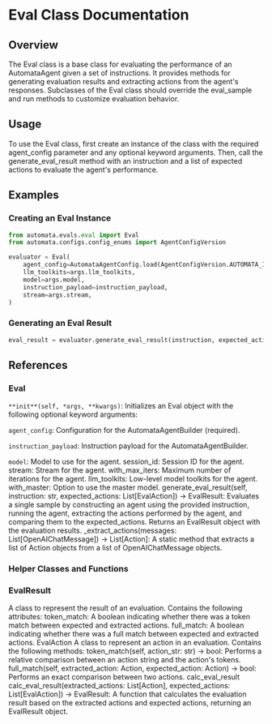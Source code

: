 # Eval Class Documentation

## Overview

The Eval class is a base class for evaluating the performance of an AutomataAgent given a set of instructions. It provides methods for generating evaluation results and extracting actions from the agent's responses. Subclasses of the Eval class should override the eval_sample and run methods to customize evaluation behavior.

## Usage

To use the Eval class, first create an instance of the class with the required agent_config parameter and any optional keyword arguments. Then, call the generate_eval_result method with an instruction and a list of expected actions to evaluate the agent's performance.

## Examples

### Creating an Eval Instance

```python
from automata.evals.eval import Eval
from automata.configs.config_enums import AgentConfigVersion

evaluator = Eval(
    agent_config=AutomataAgentConfig.load(AgentConfigVersion.AUTOMATA_INDEXER_DEV),
    llm_toolkits=args.llm_toolkits,
    model=args.model,
    instruction_payload=instruction_payload,
    stream=args.stream,
)
```

### Generating an Eval Result

```python
eval_result = evaluator.generate_eval_result(instruction, expected_actions)
```

## References

### Eval

`**init**(self, *args, **kwargs)`: Initializes an Eval object with the following optional keyword arguments:

`agent_config`: Configuration for the AutomataAgentBuilder (required).

`instruction_payload`: Instruction payload for the AutomataAgentBuilder.

`model`: Model to use for the agent.
session_id: Session ID for the agent.
stream: Stream for the agent.
with_max_iters: Maximum number of iterations for the agent.
llm_toolkits: Low-level model toolkits for the agent.
with_master: Option to use the master model.
generate_eval_result(self, instruction: str, expected_actions: List[EvalAction]) -> EvalResult: Evaluates a single sample by constructing an agent using the provided instruction, running the agent, extracting the actions performed by the agent, and comparing them to the expected_actions. Returns an EvalResult object with the evaluation results.
\_extract_actions(messages: List[OpenAIChatMessage]) -> List[Action]: A static method that extracts a list of Action objects from a list of OpenAIChatMessage objects.

### Helper Classes and Functions

### EvalResult

A class to represent the result of an evaluation.
Contains the following attributes:
token_match: A boolean indicating whether there was a token match between expected and extracted actions.
full_match: A boolean indicating whether there was a full match between expected and extracted actions.
EvalAction
A class to represent an action in an evaluation. Contains the following methods:
token_match(self, action_str: str) -> bool: Performs a relative comparison between an action string and the action's tokens.
full_match(self, extracted_action: Action, expected_action: Action) -> bool: Performs an exact comparison between two actions.
calc_eval_result
calc_eval_result(extracted_actions: List[Action], expected_actions: List[EvalAction]) -> EvalResult: A function that calculates the evaluation result based on the extracted actions and expected actions, returning an EvalResult object.
